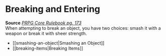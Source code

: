 # Breaking and Entering

**Source** [_PRPG Core Rulebook pg. 173_](http://paizo.com/pathfinderRPG/v5748btpy88yj)  
When attempting to break an object, you have two choices: smash it with a weapon or break it with sheer strength.

- [[smashing-an-object|Smashing an Object]]
- [[breaking-items|Breaking Items]]
